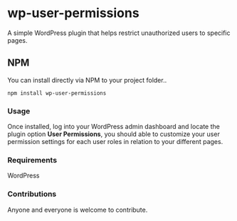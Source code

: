 # wp-user-permissions

A simple WordPress plugin that helps restrict unauthorized users to specific pages.

## NPM
You can install directly via NPM to your project folder..
```
npm install wp-user-permissions
``` 

### Usage
Once installed, log into your WordPress admin dashboard and locate the plugin option **User Permissions**, you should able to customize your user permission settings for each user roles in relation to your different pages.

### Requirements
WordPress

### Contributions
Anyone and everyone is welcome to contribute.
